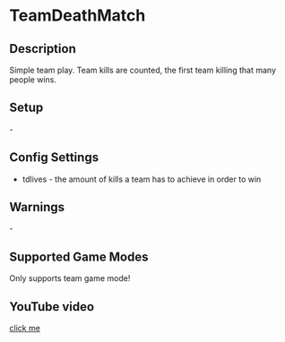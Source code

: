 # TeamDeathMatch
## Description

Simple team play. Team kills are counted, the first team killing that many people wins.
## Setup

\-
## Config Settings

- tdlives \- the amount of kills a team has to achieve in order to win 

## Warnings

\-

## Supported Game Modes

Only supports team game mode!
## YouTube video

[click me](http://www.youtube.com/watch?v=rQ1ljlc6SJM)
